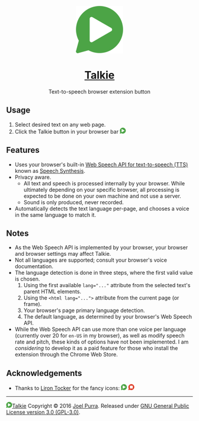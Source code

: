 <p align="center">
  <a href="https://github.com/joelpurra/talkie"><img src="resources/icon/icon-play/icon-128x128.png" alt="Talkie logotype, a speech bubble with a play button inside" width="128" height="128" border="0" /></a>
</p>
<h1 align="center">
  <a href="https://github.com/joelpurra/talkie">Talkie</a>
</h1>
<p align="center">
  Text-to-speech browser extension button
</p>



## Usage

1. Select desired text on any web page.
1. Click the Talkie button in your browser bar <img src="resources/icon/icon-play/icon-16x16.png" alt="Talkie play button" width="16" height="16" border="0" />



## Features

- Uses your browser's built-in [Web Speech API for text-to-speech (TTS)](https://www.w3.org/community/speech-api/) known as [Speech Synthesis](https://dvcs.w3.org/hg/speech-api/raw-file/9a0075d25326/speechapi.html#tts-section).
- Privacy aware.
  - All text and speech is processed internally by your browser. While ultimately depending on your specific browser, all processing is expected to be done on your own machine and not use a server.
  - Sound is only produced, never recorded.
- Automatically detects the text language per-page, and chooses a voice in the same language to match it.



## Notes

- As the Web Speech API is implemented by your browser, your browser and browser settings may affect Talkie.
- Not all languages are supported; consult your browser's voice documentation.
- The language detection is done in three steps, where the first valid value is chosen.
  1. Using the first available `lang="..."` attribute from the selected text's parent HTML elements.
  1. Using the `<html lang="...">` attribute from the current page (or frame).
  1. Your browser's page primary language detection.
  1. The default language, as determined by your browser's Web Speech API.
- While the Web Speech API can use more than one voice per language (currently over 20 for `en-US` in my browser), as well as modify speech rate and pitch, these kinds of options have not been implemented. I am *considering* to develop it as a paid feature for those who install the extension through the Chrome Web Store.



## Acknowledgements

- Thanks to [Liron Tocker](http://liron.de/) for the fancy icons: <img src="resources/icon/icon-play/icon-16x16.png" alt="Talkie play button" width="16" height="16" border="0" /> <img src="resources/icon/icon-stop/icon-16x16.png" alt="Talkie stop button" width="16" height="16" border="0" />



---

<a href="https://github.com/joelpurra/talkie"><img src="resources/icon/icon-play/icon-16x16.png" alt="Talkie play button" width="16" height="16" border="0" />Talkie</a> Copyright &copy; 2016 [Joel Purra](https://joelpurra.com/). Released under [GNU General Public License version 3.0 (GPL-3.0)](https://www.gnu.org/licenses/gpl.html).
